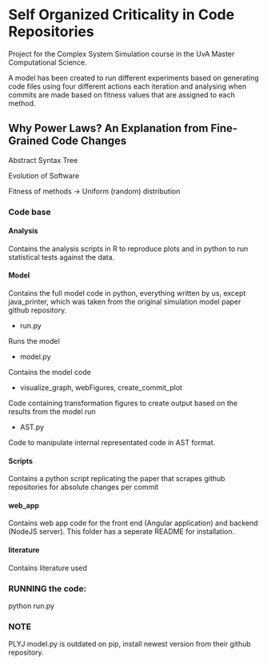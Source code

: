 # Self Organized Criticality in Code Repositories
Project for the Complex System Simulation course in the UvA Master Computational Science.

A model has been created to run different experiments based on generating code files using four different actions each iteration and analysing when commits are made based on fitness values that are assigned to each method.

## Why Power Laws? An Explanation from Fine-Grained Code Changes
Abstract Syntax Tree

Evolution of Software

Fitness of methods -> Uniform (random) distribution

### Code base

#### Analysis

Contains the analysis scripts in R to reproduce plots and in python to run statistical tests against the data.

#### Model

Contains the full model code in python, everything written by us, except java_printer, which was taken from the original simulation model paper github repository.

- run.py

Runs the model

- model.py

Contains the model code

- visualize_graph, webFigures, create_commit_plot

Code containing transformation figures to create output based on the results from the model run

- AST.py

Code to manipulate internal representated code in AST format.

#### Scripts

Contains a python script replicating the paper that scrapes github repositories for absolute changes per commit

#### web_app

Contains web app code for the front end (Angular application) and backend (NodeJS server). This folder has a seperate README for installation.

#### literature

Contains literature used

### RUNNING the code:
python run.py

### NOTE
PLYJ model.py is outdated on pip, install newest version from their github repository.
